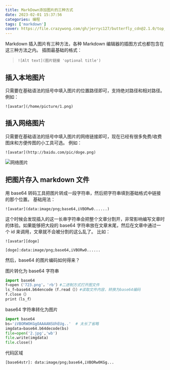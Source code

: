 ```yaml
---
title: MarkDown添加图片的三种方式
date: 2023-02-01 15:37:56
categories: 编程
tags: ['markdown']
cover: https://file.crazywong.com/gh/jerryc127/butterfly_cdn@2.1.0/top_img/index.jpg
---
```


Markdown 插入图片有三种方法，各种 Markdown 编辑器的插图方式也都包含在这三种方法之内。
插图最基础的格式：

> `![Alt text](图片链接 'optional title')`

## 插入本地图片

只需要在基础语法的括号中填入图片的位置路径即可，支持绝对路径和相对路径。
例如：

```
![avatar](/home/picture/1.png)

```

## 插入网络图片

只需要在基础语法的括号中填入图片的网络链接即可，现在已经有很多免费/收费图床和方便传图的小工具可选。
例如：

```
![avatar](http://baidu.com/pic/doge.png)

```

![网络图片](https://file.crazywong.com/gh/jerryc127/CDN/img/butterfly-docs-01-cover.png)

## 把图片存入 markdown 文件

用 base64 转码工具把图片转成一段字符串，然后把字符串填到基础格式中链接的那个位置。
基础用法：

```
![avatar](data:image/png;base64,iVBORw0......)
```

这个时候会发现插入的这一长串字符串会把整个文章分割开，非常影响编写文章时的体验。如果能够把大段的 base64 字符串放在文章末尾，然后在文章中通过一个 id 来调用，文章就不会被分割的这么乱了。
比如：

```
![avatar][doge]

[doge]:data:image/png;base64,iVBORw0......
```

然后，base64 的图片编码如何得来？

图片转化为 base64 字符串

```python
import base64
f=open（'723.png'，'rb'）#二进制方式打开图文件
ls_f=base64.b64encode（f.read（））#读取文件内容，转换为base64编码
f.close（）
print（ls_f）
```

base64 字符串转化为图片

```python
import base64
bs='iVBORWOKGgOAAAANSUhEUg..'  # 太长了省略
imgdata=base64.b64decode(bs)
file=open('2.jpg','wb')
file.write(imgdata)
file.close()
```

代码区域

```
[base64str]: data:image/png;base64,iVBORw0KGg...
```
